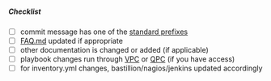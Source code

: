 <!--
Thank you for your pull request. Please provide a description above and review
the requirements below.
-->

##### Checklist
<!-- For completed items, change [ ] to [x]. Leave unchecked if not required -->

- [ ] commit message has one of the [standard prefixes](https://github.com/AdoptOpenJDK/openjdk-infrastructure/blob/master/FAQ.md#commit-messages)
- [ ] [FAQ.md](https://github.com/AdoptOpenJDK/openjdk-infrastructure/blob/master/FAQ.md) updated if appropriate
- [ ] other documentation is changed or added (if applicable)
- [ ] playbook changes run through [VPC](https://ci.adoptopenjdk.net/view/Tooling/job/VagrantPlaybookCheck/) or [QPC](https://ci.adoptopenjdk.net/view/Tooling/job/QEMUPlaybookCheck/) (if you have access)
- [ ] for inventory.yml changes, bastillion/nagios/jenkins updated accordingly
